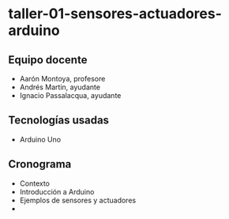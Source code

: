 # taller-01-sensores-actuadores-arduino

## Equipo docente

- Aarón Montoya, profesore
- Andrés Martin, ayudante
- Ignacio Passalacqua, ayudante

## Tecnologías usadas

- Arduino Uno

## Cronograma

- Contexto
- Introducción a Arduino
- Ejemplos de sensores y actuadores
- 